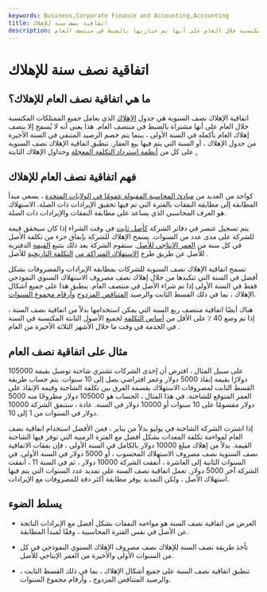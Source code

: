 ```yaml
---
keywords: Business,Corporate Finance and Accounting,Accounting
title: اتفاقية نصف سنة للإهلاك
description: جدول إهلاك يتعامل مع جميع الممتلكات المكتسبة خلال العام على أنها تم حيازتها بالضبط في منتصف العام.
---
```


# اتفاقية نصف سنة للإهلاك
## ما هي اتفاقية نصف العام للإهلاك؟

اتفاقية الإهلاك نصف السنوية هي جدول [الإهلاك](/depreciation) الذي يعامل جميع الممتلكات المكتسبة خلال العام على أنها مشتراة بالضبط في منتصف العام. هذا يعني أنه لا يُسمح إلا بنصف إهلاك العام بأكمله في السنة الأولى ، بينما يتم خصم الرصيد المتبقي في السنة الأخيرة من جدول الإهلاك ، أو السنة التي يتم فيها بيع العقار. تنطبق اتفاقية الإهلاك نصف السنوية على كل من [أنظمة استرداد التكلفة المعجلة](/macrs) وجداول الإهلاك الثابتة [.](/straightlinebasis)

## فهم اتفاقية نصف العام للإهلاك

كواحد من العديد من [مبادئ المحاسبة المقبولة عمومًا في الولايات المتحدة](/gaap) ، يسعى مبدأ المطابقة إلى مطابقة النفقات بالفترة التي تم فيها تحقيق الإيرادات ذات الصلة. الاستهلاك هو العرف المحاسبي الذي يساعد على مطابقة النفقات والإيرادات ذات الصلة.

يتم تسجيل عنصر في دفاتر الشركة [كأصل ثابت](/fixedasset) في وقت الشراء إذا كان سيحقق قيمة للشركة على مدى عدد من السنوات. يسمح الإهلاك للشركة بإنفاق جزء من تكلفة الأصل في كل سنة من [العمر الإنتاجي للأصل](/usefullife). ستقوم الشركة بعد ذلك بتتبع [القيمة](/bookvalue) الدفترية للأصل عن طريق طرح [الاستهلاك المتراكم من](/accumulated-depreciation) [التكلفة التاريخية](/historical-cost) للأصل .

تسمح اتفاقية الإهلاك نصف السنوية للشركات بمطابقة الإيرادات والمصروفات بشكل أفضل في السنة التي تتكبدها من خلال إهلاك نصف مصروف الاستهلاك السنوي النموذجي فقط في السنة الأولى إذا تم شراء الأصل في منتصف العام. ينطبق هذا على جميع أشكال الإهلاك ، بما في ذلك القسط الثابت والرصيد [المتناقص المزدوج](/double-declining-balance-depreciation-method) [وأرقام مجموع السنوات](/sum-of-the-years-digits).

هناك أيضًا اتفاقية منتصف ربع السنة التي يمكن استخدامها بدلاً من اتفاقية نصف السنة ، إذا تم وضع 40 ٪ على الأقل من [أساس التكلفة](/costbasis) لجميع الأصول الثابتة المكتسبة في السنة في الخدمة في وقت ما خلال الأشهر الثلاثة الأخيرة من العام .

## مثال على اتفاقية نصف العام

على سبيل المثال ، افترض أن إحدى الشركات تشتري شاحنة توصيل بقيمة 105000 دولارًا بقيمة إنقاذ 5000 دولار وعمر افتراضي يصل إلى 10 سنوات. يتم حساب طريقة القسط الثابت لمصروفات الاستهلاك بقسمة الفرق بين تكلفة الشاحنة وقيمة الإنقاذ على العمر المتوقع للشاحنة. في هذا المثال ، الحساب هو 105000 دولار مطروحًا منه 5000 دولار مقسومًا على 10 سنوات أو 10000 دولار في السنة. عادة ، ستنفق الشركة 10000 دولار في السنوات من 1 إلى 10.

إذا اشترت الشركة الشاحنة في يوليو بدلاً من يناير ، فمن الأفضل استخدام اتفاقية نصف العام لمواءمة تكلفة المعدات بشكل أفضل مع الفترة الزمنية التي توفر فيها الشاحنة القيمة. بدلاً من إهلاك مبلغ 10000 دولار بالكامل في السنة الأولى ، فإن نفقات الاتفاقية نصف السنوية نصف مصروف الاستهلاك المحسوب ، أو 5000 دولار في السنة الأولى. في السنوات الثانية إلى العاشرة ، أنفقت الشركة 10000 دولار ، ثم في السنة 11 ، أنفقت الشركة آخر 5000 دولار. تعمل اتفاقية نصف السنة على تمديد عدد السنوات التي يتم فيها استهلاك الأصل ، ولكن التمديد يوفر مطابقة أكثر دقة للمصروفات مع الإيرادات.

## يسلط الضوء

- الغرض من اتفاقية نصف السنة هو مواءمة النفقات بشكل أفضل مع الإيرادات الناتجة عن الأصل في نفس الفترة المحاسبية ، وفقًا لمبدأ المطابقة.

- تأخذ طريقة نصف السنة للإهلاك نصف مصروف الإهلاك السنوي النموذجي في كل من السنوات الأولى والأخيرة من العمر الإنتاجي للأصل.

- تنطبق اتفاقية نصف السنة على جميع أشكال الإهلاك ، بما في ذلك القسط الثابت ، والرصيد المتناقص المزدوج ، وأرقام مجموع السنوات.

